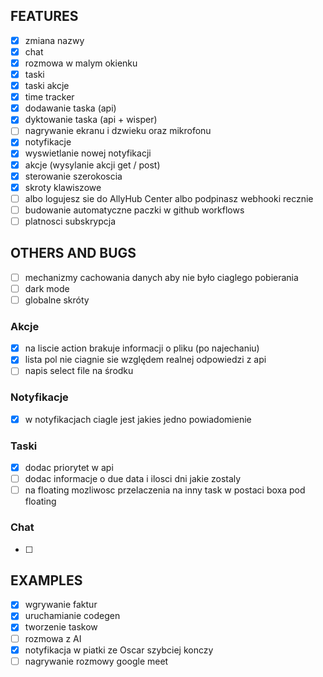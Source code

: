 ## FEATURES

- [x] zmiana nazwy
- [x] chat
- [x] rozmowa w malym okienku
- [x] taski 
- [x] taski akcje
- [x] time tracker
- [x] dodawanie taska (api)
- [x] dyktowanie taska (api + wisper)
- [ ] nagrywanie ekranu i dzwieku oraz mikrofonu
- [x] notyfikacje
- [x] wyswietlanie nowej notyfikacji 
- [x] akcje (wysylanie akcji get / post)
- [x] sterowanie szerokoscia
- [x] skroty klawiszowe
- [ ] albo logujesz sie do AllyHub Center albo podpinasz webhooki recznie 
- [ ] budowanie automatyczne paczki w github workflows
- [ ] platnosci subskrypcja

## OTHERS AND BUGS

- [ ] mechanizmy cachowania danych aby nie było ciaglego pobierania
- [ ] dark mode
- [ ] globalne skróty

### Akcje

- [x] na liscie action brakuje informacji o pliku (po najechaniu)
- [x] lista pol nie ciagnie sie względem realnej odpowiedzi z api
- [ ] napis select file na środku

### Notyfikacje

- [x] w notyfikacjach ciagle jest jakies jedno powiadomienie

### Taski

- [x] dodac priorytet w api
- [ ] dodac informacje o due data i ilosci dni jakie zostaly
- [ ] na floating mozliwosc przelaczenia na inny task w postaci boxa pod floating

### Chat

- [ ] 

## EXAMPLES

- [x] wgrywanie faktur
- [x] uruchamianie codegen
- [x] tworzenie taskow
- [ ] rozmowa z AI 
- [x] notyfikacja w piatki ze Oscar szybciej konczy
- [ ] nagrywanie rozmowy google meet
